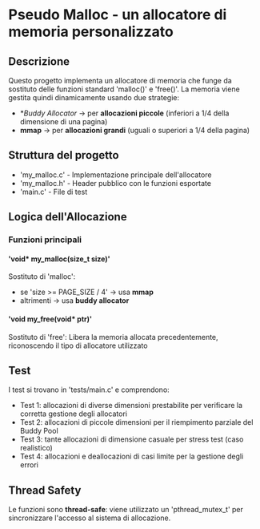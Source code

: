 # Pseudo Malloc - un allocatore di memoria personalizzato

## Descrizione

Questo progetto implementa un allocatore di memoria che funge da sostituto delle funzioni standard 'malloc()' e 'free()'. La memoria viene gestita quindi dinamicamente usando due strategie:

- **Buddy Allocator* -> per **allocazioni piccole** (inferiori a 1/4 della dimensione di una pagina)
- **mmap** -> per **allocazioni grandi** (uguali o superiori a 1/4 della pagina)

## Struttura del progetto
- 'my_malloc.c' - Implementazione principale dell'allocatore
- 'my_malloc.h' - Header pubblico con le funzioni esportate
- 'main.c' - File di test

## Logica dell'Allocazione

### Funzioni principali

#### 'void* my_malloc(size_t size)'
Sostituto di 'malloc':
- se 'size >= PAGE_SIZE / 4' -> usa **mmap**
- altrimenti -> usa **buddy allocator**

#### 'void my_free(void* ptr)'
Sostituto di 'free':
Libera la memoria allocata precedentemente, riconoscendo il tipo di allocatore utilizzato

## Test
I test si trovano in 'tests/main.c' e comprendono:
- Test 1: allocazioni di diverse dimensioni prestabilite per verificare la corretta gestione degli allocatori
- Test 2: allocazioni di piccole dimensioni per il riempimento parziale del Buddy Pool
- Test 3: tante allocazioni di dimensione casuale per stress test (caso realistico)
- Test 4: allocazioni e deallocazioni di casi limite per la gestione degli errori

## Thread Safety
Le funzioni sono **thread-safe**: viene utilizzato un 'pthread_mutex_t' per sincronizzare l'accesso al sistema di allocazione.